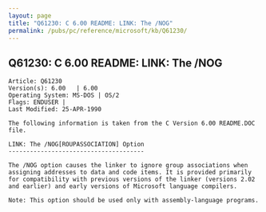 ```yaml
---
layout: page
title: "Q61230: C 6.00 README: LINK: The /NOG"
permalink: /pubs/pc/reference/microsoft/kb/Q61230/
---
```


## Q61230: C 6.00 README: LINK: The /NOG

	Article: Q61230
	Version(s): 6.00   | 6.00
	Operating System: MS-DOS | OS/2
	Flags: ENDUSER |
	Last Modified: 25-APR-1990
	
	The following information is taken from the C Version 6.00 README.DOC
	file.
	
	LINK: The /NOG[ROUPASSOCIATION] Option
	--------------------------------------
	
	The /NOG option causes the linker to ignore group associations when
	assigning addresses to data and code items. It is provided primarily
	for compatibility with previous versions of the linker (versions 2.02
	and earlier) and early versions of Microsoft language compilers.
	
	Note: This option should be used only with assembly-language programs.

